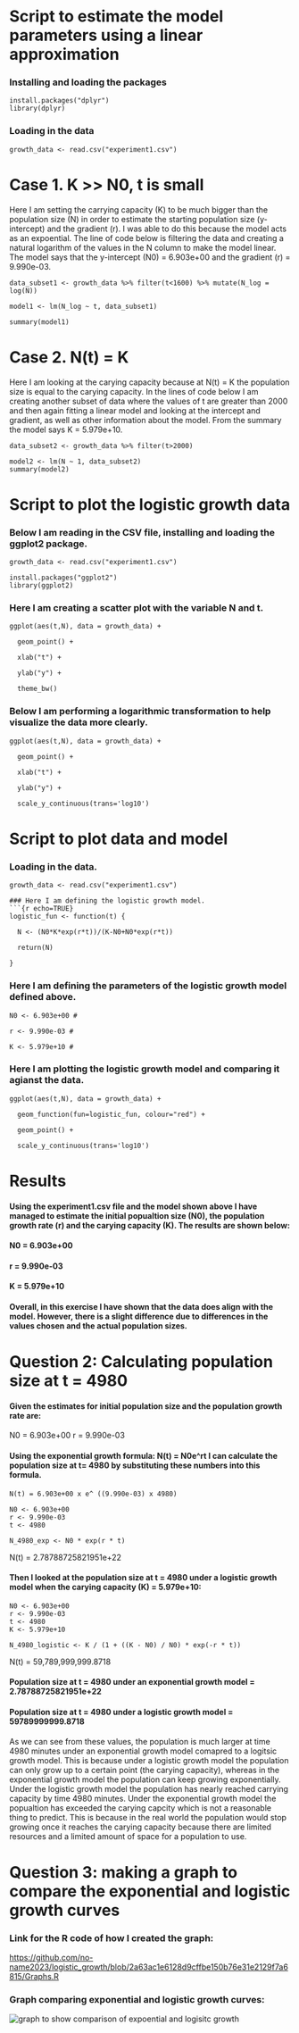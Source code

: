 # Script to estimate the model parameters using a linear approximation

### Installing and loading the packages
```{r echo=TRUE}
install.packages("dplyr")
library(dplyr)
``` 
### Loading in the data 
```{r echo=TRUE}
growth_data <- read.csv("experiment1.csv")
```

# Case 1. K >> N0, t is small

Here I am setting the carrying capacity (K) to be much bigger than the population size (N) in order to estimate the starting population size (y-intercept) and the gradient (r). I was able to do this because the model acts as an expoential. The line of code below is filtering the data and creating a natural logarithm of the values in the N column to make the model linear. The model says that the y-intercept (N0) = 6.903e+00 and the gradient (r) = 9.990e-03.  
```{r echo=TRUE}
data_subset1 <- growth_data %>% filter(t<1600) %>% mutate(N_log = log(N))

model1 <- lm(N_log ~ t, data_subset1)

summary(model1)
```

# Case 2. N(t) = K

Here I am looking at the carying capacity because at N(t) = K the population size is equal to the carying capacity. In the lines of code below I am creating another subset of data where the values of t are greater than 2000 and then again fitting a linear model and looking at the intercept and gradient, as well as other information about the model. From the summary the model says K = 5.979e+10. 
```{r echo=TRUE}
data_subset2 <- growth_data %>% filter(t>2000)

model2 <- lm(N ~ 1, data_subset2)
summary(model2) 
```

# Script to plot the logistic growth data

### Below I am reading in the CSV file, installing and loading the ggplot2 package. 
```{r echo=TRUE}
growth_data <- read.csv("experiment1.csv")

install.packages("ggplot2")
library(ggplot2)
```

### Here I am creating a scatter plot with the variable N and t. 
```{r echo=TRUE}
ggplot(aes(t,N), data = growth_data) +
  
  geom_point() +
  
  xlab("t") +
  
  ylab("y") +
  
  theme_bw()
```

### Below I am performing a logarithmic transformation to help visualize the data more clearly. 
```{r echo=TRUE}
ggplot(aes(t,N), data = growth_data) +
  
  geom_point() +
  
  xlab("t") +
  
  ylab("y") +
  
  scale_y_continuous(trans='log10')
```

# Script to plot data and model

### Loading in the data.  
```{r echo=TRUE}
growth_data <- read.csv("experiment1.csv")

### Here I am defining the logistic growth model. 
```{r echo=TRUE}
logistic_fun <- function(t) {
  
  N <- (N0*K*exp(r*t))/(K-N0+N0*exp(r*t))
  
  return(N)
  
}
```

### Here I am defining the parameters of the logistic growth model defined above. 
```{r echo=TRUE}
N0 <- 6.903e+00 #
  
r <- 9.990e-03 #
  
K <- 5.979e+10 #
```

### Here I am plotting the logistic growth model and comparing it agianst the data. 
```{r echo=TRUE}
ggplot(aes(t,N), data = growth_data) +
  
  geom_function(fun=logistic_fun, colour="red") +
  
  geom_point() +

  scale_y_continuous(trans='log10') 
```

# Results

#### Using the experiment1.csv file and the model shown above I have managed to estimate the initial popualtion size (N0), the population growth rate (r) and the carying capacity (K). The results are shown below: 

#### N0 = 6.903e+00

#### r = 9.990e-03

#### K = 5.979e+10

#### Overall, in this exercise I have shown that the data does align with the model. However, there is a slight difference due to differences in the values chosen and the actual population sizes. 

# Question 2: Calculating population size at t = 4980 

#### Given the estimates for initial population size and the population growth rate are: 

N0 = 6.903e+00
r = 9.990e-03

#### Using the exponential growth formula: N(t) = N0e^rt I can calculate the population size at t= 4980 by substituting these numbers into this formula. 
```{r echo=TRUE}
N(t) = 6.903e+00 x e^ ((9.990e-03) x 4980)

N0 <- 6.903e+00
r <- 9.990e-03
t <- 4980

N_4980_exp <- N0 * exp(r * t)
```
N(t) = 2.78788725821951e+22 

#### Then I looked at the population size at t = 4980 under a logistic growth model when the carying capacity (K) = 5.979e+10: 
```{r echo=TRUE}
N0 <- 6.903e+00
r <- 9.990e-03
t <- 4980
K <- 5.979e+10

N_4980_logistic <- K / (1 + ((K - N0) / N0) * exp(-r * t))
```

N(t) = 59,789,999,999.8718       

#### Population size at t = 4980 under an exponential growth model = 2.78788725821951e+22 

#### Population size at t = 4980 under a logistic growth model = 59789999999.8718

As we can see from these values, the population is much larger at time 4980 minutes under an exponential growth model comapred to a logitsic growth model. This is because under a logistic growth model the population can only grow up to a certain point (the carying capacity), whereas in the exponential growth model the population can keep growing exponentially. Under the logistic growth model the population has nearly reached carrying capacity by time 4980 minutes. Under the exponential growth model the popualtion has exceeded the carying capcity which is not a reasonable thing to predict. This is because in the real world the population would stop growing once it reaches the carying capacity because there are limited resources and a limited amount of space for a population to use.

# Question 3: making a graph to compare the exponential and logistic growth curves

### Link for the R code of how I created the graph: 
https://github.com/no-name2023/logistic_growth/blob/2a63ac1e6128d9cffbe150b76e31e2129f7a6815/Graphs.R

### Graph comparing exponential and logistic growth curves: 
![graph to show comparison of expoential and logisitc growth](https://github.com/no-name2023/logistic_growth/blob/ad51a3b929f8c6e139fdc358080e4948a06c45b0/graph%20comparing%20exponential%20and%20logstic%20growth%20.png)
